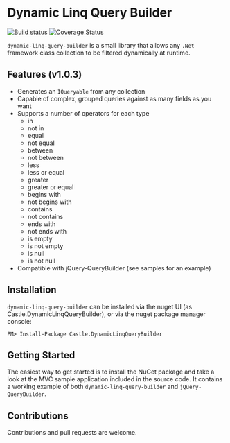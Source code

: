 # Dynamic Linq Query Builder
[![Build status](https://ci.appveyor.com/api/projects/status/xylgqn0smrd63lnl/branch/master?svg=true)](https://ci.appveyor.com/project/tghamm/dynamic-linq-query-builder/branch/master) [![Coverage Status](https://coveralls.io/repos/castle-it/dynamic-linq-query-builder/badge.svg?branch=master&service=github)](https://coveralls.io/github/castle-it/dynamic-linq-query-builder?branch=master)

`dynamic-linq-query-builder` is a small library that allows any `.Net` framework class collection to be filtered dynamically at runtime.  

Features (v1.0.3)
--
* Generates an `IQueryable` from any collection
* Capable of complex, grouped queries against as many fields as you want
* Supports a number of operators for each type
  * in
  * not in
  * equal
  * not equal
  * between
  * not between
  * less
  * less or equal
  * greater
  * greater or equal
  * begins with
  * not begins with
  * contains
  * not contains
  * ends with
  * not ends with
  * is empty
  * is not empty
  * is null
  * is not null
* Compatible with jQuery-QueryBuilder (see samples for an example)

Installation
--
`dynamic-linq-query-builder` can be installed via the nuget UI (as Castle.DynamicLinqQueryBuilder), or via the nuget package manager console:
```
PM> Install-Package Castle.DynamicLinqQueryBuilder
```

Getting Started
--
The easiest way to get started is to install the NuGet package and take a look at the MVC sample application included in the source code.  It contains a working example of both `dynamic-linq-query-builder` and `jQuery-QueryBuilder`.

Contributions
--
Contributions and pull requests are welcome.